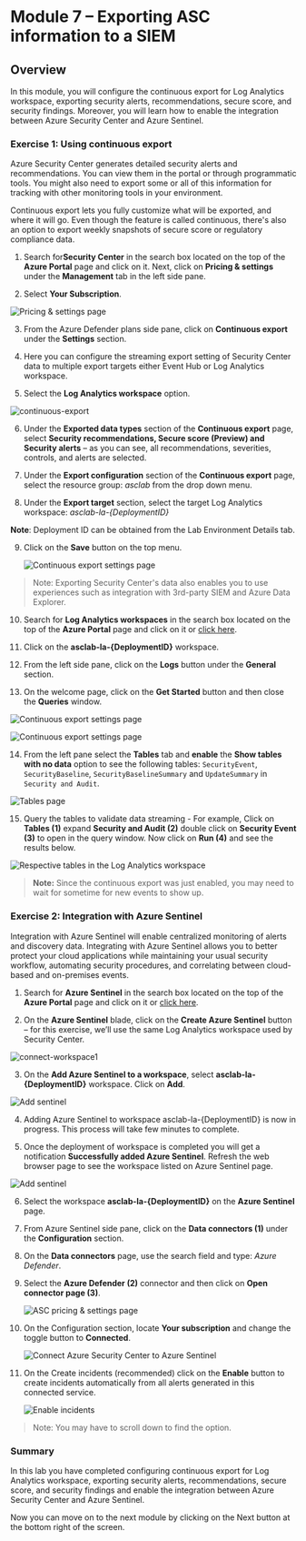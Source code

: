 # Module 7 – Exporting ASC information to a SIEM


## Overview

In this module, you will configure the continuous export for Log Analytics workspace, exporting security alerts, recommendations, secure score, and security findings. Moreover, you will learn how to enable the integration between Azure Security Center and Azure Sentinel.

### Exercise 1: Using continuous export

Azure Security Center generates detailed security alerts and recommendations. You can view them in the portal or through programmatic tools. You might also need to export some or all of this information for tracking with other monitoring tools in your environment.

Continuous export lets you fully customize what will be exported, and where it will go. Even though the feature is called continuous, there's also an option to export weekly snapshots of secure score or regulatory compliance data.

1.	Search for**Security Center** in the search box located on the top of the **Azure Portal** page and click on it. Next, click on **Pricing & settings** under the **Management** tab in the left side pane.

2.	Select **Your Subscription**.

   ![Pricing & settings page](../Images/asc-pricing-settings-sub.gif?raw=true)

3.	From the Azure Defender plans side pane, click on **Continuous export** under the **Settings** section.

4.	Here you can configure the streaming export setting of Security Center data to multiple export targets either Event Hub or Log Analytics workspace.

5.	Select the **Log Analytics workspace** option.

   ![continuous-export](../Images/continuous-export.png)

6.	Under the **Exported data types** section of the **Continuous export** page, select **Security recommendations, Secure score (Preview) and Security alerts** – as you can see, all recommendations, severities, controls, and alerts are selected.

7.	Under the **Export configuration** section of the **Continuous export** page, select the resource group: *asclab* from the drop down menu.

8.	Under the **Export target** section, select the target Log Analytics workspace: *asclab-la-{DeploymentID}*

   **Note**: Deployment ID can be obtained from the Lab Environment Details tab.

9. Click on the **Save** button on the top menu.

    ![Continuous export settings page](../Images/asc-continuous-export-settings.gif?raw=true)

> Note: Exporting Security Center's data also enables you to use experiences such as integration with 3rd-party SIEM and Azure Data Explorer.

10. Search for **Log Analytics workspaces** in the search box located on the top of the **Azure Portal** page and click on it or [click here](https://portal.azure.com/#blade/HubsExtension/BrowseResource/resourceType/Microsoft.OperationalInsights%2Fworkspaces).

11. Click on the **asclab-la-{DeploymentID}** workspace.

12. From the left side pane, click on the **Logs** button under the **General** section.

13. On the welcome page, click on the **Get Started** button and then close the **Queries** window.

   ![Continuous export settings page](../Images/log-analytic-started.png)

   ![Continuous export settings page](../Images/log-analytic-started2.png)

14. From the left pane select the **Tables** tab and **enable** the **Show tables with no data** option to see the following tables: `SecurityEvent`, `SecurityBaseline`, `SecurityBaselineSummary` and  `UpdateSummary` in `Security and Audit`.

   ![Tables page](../Images/showtables.png)

15. Query the tables to validate data streaming - For example, Click on **Tables (1)** expand **Security and Audit (2)** double click on **Security Event (3)** to open in the query window. Now click on **Run (4)** and see the results below.

   ![Respective tables in the Log Analytics workspace](../Images/Log-editor-tables.png)
> **Note:** Since the continuous export was just enabled, you may need to wait for sometime for new events to show up.

### Exercise 2: Integration with Azure Sentinel

Integration with Azure Sentinel will enable centralized monitoring of alerts and discovery data. Integrating with Azure Sentinel allows you to better protect your cloud applications while maintaining your usual security workflow, automating security procedures, and correlating between cloud-based and on-premises events.

1. Search for **Azure Sentinel** in the search box located on the top of the **Azure Portal** page and click on it or [click here](https://portal.azure.com/#blade/Microsoft_Azure_Security_Insights/WorkspaceSelectorBlade).

2.	On the **Azure Sentinel** blade, click on the **Create Azure Sentinel** button – for this exercise, we’ll use the same Log Analytics workspace used by Security Center.

   ![connect-workspace1](../Images/sentinel.png)

3.	On the **Add Azure Sentinel to a workspace**, select **asclab-la-{DeploymentID}** workspace. Click on **Add**.

   ![Add sentinel](../Images/sentineladd.png)

4.	Adding Azure Sentinel to workspace asclab-la-{DeploymentID} is now in progress. This process will take few minutes to complete. 

5.	Once the deployment of workspace is completed you will get a notification **Successfully added Azure Sentinel**. Refresh the web browser page to see the workspace listed on Azure Sentinel page.

  ![Add sentinel](../Images/sentinelws.png)

6. Select the workspace **asclab-la-{DeploymentID}** on the **Azure Sentinel** page. 

7.	From Azure Sentinel side pane, click on the **Data connectors (1)** under the **Configuration** section.

8.	On the **Data connectors** page, use the search field and type: *Azure Defender*.

9. Select the **Azure Defender (2)** connector and then click on **Open connector page (3)**.

    ![ASC pricing & settings page](../Images/Azure-defender-open.png)

10. On the Configuration section, locate **Your subscription** and change the toggle button to **Connected**.

    ![Connect Azure Security Center to Azure Sentinel](../Images/connected.png)

11. On the Create incidents (recommended) click on the **Enable** button to create incidents automatically from all alerts generated in this connected service.

    ![Enable incidents](../Images/asc-sentinel-enable-incidents.png)
 
 >Note: You may have to scroll down to find the option.

### Summary

In this lab you have completed configuring continuous export for Log Analytics workspace, exporting security alerts, recommendations, secure score, and security findings and enable the integration between Azure Security Center and Azure Sentinel.

Now you can move on to the next module by clicking on the Next button at the bottom right of the screen.
